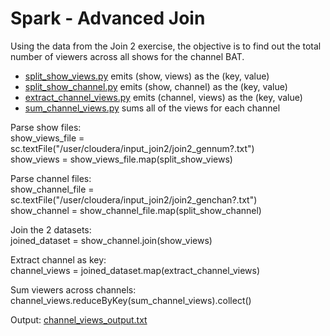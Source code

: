 # Spark - Advanced Join
Using the data from the Join 2 exercise, the objective is to find out the total number of viewers across all shows for the channel BAT.
   - [split_show_views.py](https://github.com/gilbertosg/hadoop-platform-and-application-framework/blob/master/spark/advanced-join-assignment/split_show_views.py) emits (show, views) as the (key, value)
   - [split_show_channel.py](https://github.com/gilbertosg/hadoop-platform-and-application-framework/blob/master/spark/advanced-join-assignment/split_show_channel.py) emits (show, channel) as the (key, value)
   - [extract_channel_views.py](https://github.com/gilbertosg/hadoop-platform-and-application-framework/blob/master/spark/advanced-join-assignment/extract_channel_views.py) emits (channel, views) as the (key, value)
   - [sum_channel_views.py](https://github.com/gilbertosg/hadoop-platform-and-application-framework/blob/master/spark/advanced-join-assignment/sum_channel_views.py) sums all of the views for each channel

Parse show files:  
show_views_file = sc.textFile("/user/cloudera/input_join2/join2_gennum?.txt")  
show_views = show_views_file.map(split_show_views)

Parse channel files:  
show_channel_file = sc.textFile("/user/cloudera/input_join2/join2_genchan?.txt")  
show_channel = show_channel_file.map(split_show_channel)

Join the 2 datasets:  
joined_dataset = show_channel.join(show_views)

Extract channel as key:  
channel_views = joined_dataset.map(extract_channel_views)

Sum viewers across channels:  
channel_views.reduceByKey(sum_channel_views).collect()

Output: [channel_views_output.txt](https://github.com/gilbertosg/hadoop-platform-and-application-framework/blob/master/spark/advanced-join-assignment/channel_views_output.txt)
